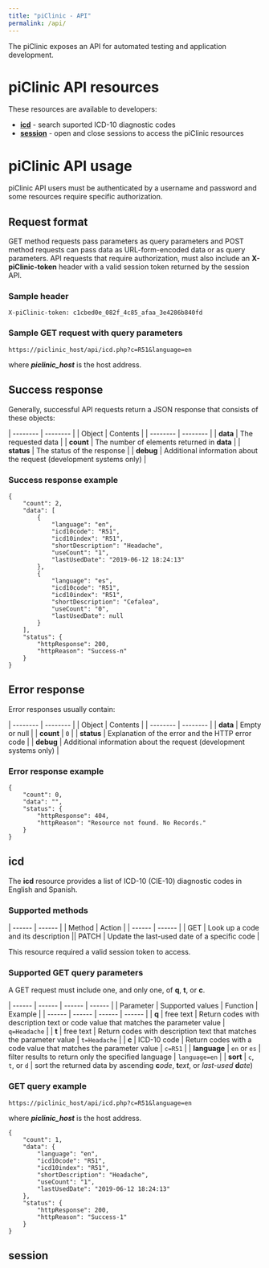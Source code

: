 ```yaml
---
title: "piClinic - API"
permalink: /api/
---
```


The piClinic exposes an API for automated testing and application development.

# piClinic API resources

These resources are available to developers:

* **[icd](#icd)** - search suported ICD-10 diagnostic codes
* **[session](#session)** - open and close sessions to access the piClinic resources

# piClinic API usage

piClinic API users must be authenticated by a username and password and some resources require specific authorization.

## Request format

GET method requests pass parameters as query parameters and POST method requests can pass data as URL-form-encoded data or as query parameters. API requests that require authorization, must also include an **X-piClinic-token** header with a valid session token returned by the session API.

### Sample header

```
X-piClinic-token: c1cbed0e_082f_4c85_afaa_3e4286b840fd
```

### Sample GET request with query parameters

```
https://piclinic_host/api/icd.php?c=R51&language=en
```

where _**piclinic_host**_ is the host address.

## Success response 

Generally, successful API requests return a JSON response that consists of these objects:

| -------- | -------- |
| Object | Contents |
| -------- | -------- | 
| **data** | The requested data |
| **count** | The number of elements returned in **data** |
| **status** | The status of the response  |
| **debug** | Additional information about the request (development systems only) |

### Success response example

```
{
    "count": 2,
    "data": [
        {
            "language": "en",
            "icd10code": "R51",
            "icd10index": "R51",
            "shortDescription": "Headache",
            "useCount": "1",
            "lastUsedDate": "2019-06-12 18:24:13"
        },
        {
            "language": "es",
            "icd10code": "R51",
            "icd10index": "R51",
            "shortDescription": "Cefalea",
            "useCount": "0",
            "lastUsedDate": null
        }
    ],
    "status": {
        "httpResponse": 200,
        "httpReason": "Success-n"
    }
}
```

## Error response

Error responses usually contain:

| -------- | -------- |
| Object | Contents |
| -------- | -------- | 
| **data** | Empty or null |
| **count** | `0` |
| **status** | Explanation of the error and the HTTP error code |
| **debug** | Additional information about the request (development systems only) |

### Error response example 

```
{
    "count": 0,
    "data": "",
    "status": {
        "httpResponse": 404,
        "httpReason": "Resource not found. No Records."
    }
}
```

## icd

The **icd** resource provides a list of ICD-10 (CIE-10) diagnostic codes in English and Spanish.

### Supported methods

| ------ | ------ |
| Method | Action |
| ------ | ------ |
| GET | Look up a code and its description || PATCH | Update the last-used date of a specific code |

This resource required a valid session token to access.

### Supported GET query parameters

A GET request must include one, and only one, of **q**, **t**, or **c**.

| ------ | ------ | ------ | ------ |
| Parameter | Supported values | Function | Example |
| ------ | ------ | ------ | ------ |
| **q** | free text | Return codes with description text or code value that matches the parameter value | `q=Headache` |
| **t** | free text | Return codes with description text that matches the parameter value | `t=Headache` |
| **c** | ICD-10 code | Return codes with a code value that matches the parameter value | `c=R51` |
| **language** | `en` or `es` | filter results to return only the specified language | `language=en` |
| **sort** | `c`, `t`, or `d` | sort the returned data by ascending **c**_ode_, **t**_ext_, or _last-used_ **d**_ate_)

### GET query example

```
https://piclinic_host/api/icd.php?c=R51&language=en
```

where _**piclinic_host**_ is the host address.

```
{
    "count": 1,
    "data": {
        "language": "en",
        "icd10code": "R51",
        "icd10index": "R51",
        "shortDescription": "Headache",
        "useCount": "1",
        "lastUsedDate": "2019-06-12 18:24:13"
    },
    "status": {
        "httpResponse": 200,
        "httpReason": "Success-1"
    }
}
```


## session
